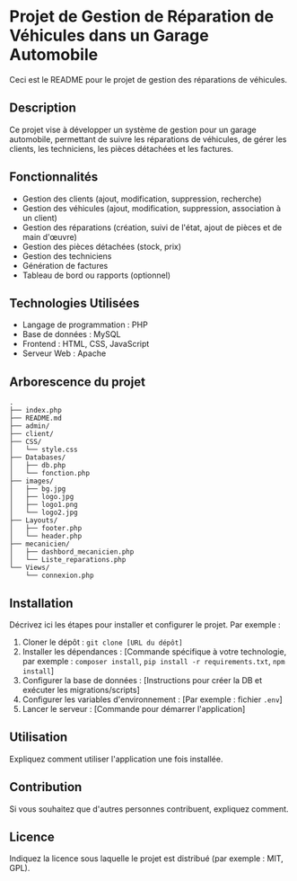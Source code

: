 # Projet de Gestion de Réparation de Véhicules dans un Garage Automobile

Ceci est le README pour le projet de gestion des réparations de véhicules.

## Description
Ce projet vise à développer un système de gestion pour un garage automobile, permettant de suivre les réparations de véhicules, de gérer les clients, les techniciens, les pièces détachées et les factures.

## Fonctionnalités
*   Gestion des clients (ajout, modification, suppression, recherche)
*   Gestion des véhicules (ajout, modification, suppression, association à un client)
*   Gestion des réparations (création, suivi de l'état, ajout de pièces et de main d'œuvre)
*   Gestion des pièces détachées (stock, prix)
*   Gestion des techniciens
*   Génération de factures
*   Tableau de bord ou rapports (optionnel)

## Technologies Utilisées
*   Langage de programmation :  PHP
*   Base de données : MySQL
*   Frontend :  HTML, CSS, JavaScript
*   Serveur Web : Apache

## Arborescence du projet
```
.
├── index.php
├── README.md
├── admin/
├── client/
├── CSS/
│   └── style.css
├── Databases/
│   ├── db.php
│   └── fonction.php
├── images/
│   ├── bg.jpg
│   ├── logo.jpg
│   ├── logo1.png
│   └── logo2.jpg
├── Layouts/
│   ├── footer.php
│   └── header.php
├── mecanicien/
│   ├── dashbord_mecanicien.php
│   └── Liste_reparations.php
└── Views/
    └── connexion.php
```

## Installation
Décrivez ici les étapes pour installer et configurer le projet. Par exemple :
1.  Cloner le dépôt : `git clone [URL du dépôt]`
2.  Installer les dépendances : [Commande spécifique à votre technologie, par exemple : `composer install`, `pip install -r requirements.txt`, `npm install`]
3.  Configurer la base de données : [Instructions pour créer la DB et exécuter les migrations/scripts]
4.  Configurer les variables d'environnement : [Par exemple : fichier `.env`]
5.  Lancer le serveur : [Commande pour démarrer l'application]

## Utilisation
Expliquez comment utiliser l'application une fois installée.

## Contribution
Si vous souhaitez que d'autres personnes contribuent, expliquez comment.

## Licence
Indiquez la licence sous laquelle le projet est distribué (par exemple : MIT, GPL).